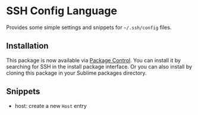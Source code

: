 # SSH Config Language

Provides some simple settings and snippets for `~/.ssh/config` files.

## Installation

This package is now available via [Package Control](http://wbond.net/sublime_packages/package_control). You can install it by searching for SSH in the install package interface. Or you can also install by cloning this package in your Sublime packages directory.

## Snippets

* host: create a new `Host` entry
